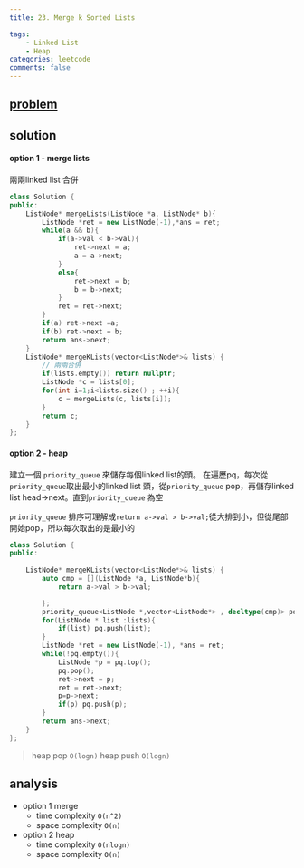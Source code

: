 ```yaml
---
title: 23. Merge k Sorted Lists

tags:  
    - Linked List
    - Heap
categories: leetcode
comments: false
---
```


## [problem](https://leetcode.com/problems/merge-k-sorted-lists/)

## solution 

#### option 1 - merge lists

兩兩linked list 合併
```c++
class Solution {
public:
    ListNode* mergeLists(ListNode *a, ListNode* b){
        ListNode *ret = new ListNode(-1),*ans = ret;
        while(a && b){
            if(a->val < b->val){
                ret->next = a;
                a = a->next;
            }
            else{
                ret->next = b;
                b = b->next;
            }
            ret = ret->next;
        }
        if(a) ret->next =a;
        if(b) ret->next = b;
        return ans->next;
    }
    ListNode* mergeKLists(vector<ListNode*>& lists) {
        // 兩兩合併
        if(lists.empty()) return nullptr;
        ListNode *c = lists[0];
        for(int i=1;i<lists.size() ; ++i){
            c = mergeLists(c, lists[i]);
        }
        return c;
    }
};
```

#### option 2 - heap
建立一個 `priority_queue` 來儲存每個linked list的頭。
在遍歷pq，每次從`priority_queue`取出最小的linked list 頭，從`priority_queue` pop，再儲存linked list head->next。直到`priority_queue` 為空 

`priority_queue` 排序可理解成`return a->val > b->val;`從大排到小，但從尾部開始pop，所以每次取出的是最小的

```c++
class Solution {
public:
    
    ListNode* mergeKLists(vector<ListNode*>& lists) {
        auto cmp = [](ListNode *a, ListNode*b){
            return a->val > b->val;

        };
        priority_queue<ListNode *,vector<ListNode*> , decltype(cmp)> pq(cmp);
        for(ListNode * list :lists){
            if(list) pq.push(list);
        }
        ListNode *ret = new ListNode(-1), *ans = ret;
        while(!pq.empty()){
            ListNode *p = pq.top();
            pq.pop();
            ret->next = p;
            ret = ret->next;
            p=p->next;
            if(p) pq.push(p);
        }
        return ans->next;
    }
};
```

> heap pop `O(logn)`
> heap push `O(logn)`


## analysis 
- option 1 merge
    - time complexity `O(n^2)`
    - space complexity `O(n)`
- option 2 heap
    - time complexity `O(nlogn)`
    - space complexity `O(n)`